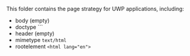 This folder contains the page strategy for UWP applications, including:
* body (empty)
* doctype `<!DOCTYPE html>``
* header (empty)
* mimetype `text/html`
* rootelement `<html lang="en">`
